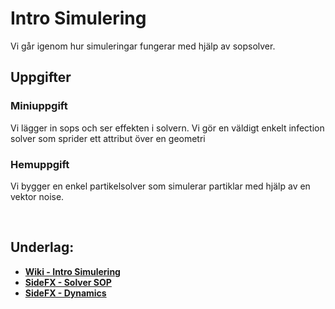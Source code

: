 # Intro Simulering

Vi går igenom hur simuleringar fungerar med hjälp av sopsolver. 

## Uppgifter


### Miniuppgift

Vi lägger in sops och ser effekten i solvern. Vi gör en väldigt enkelt infection solver som 
sprider ett attribut över en geometri

### Hemuppgift

Vi bygger en enkel partikelsolver som simulerar partiklar med hjälp av en vektor noise.



&nbsp;

## Underlag:
- [**Wiki - Intro Simulering**](https://github.com/Studio-Konkret/Technical-Direction/wiki/Intro-Simulering)
- [**SideFX - Solver SOP**](https://www.sidefx.com/docs/houdini/nodes/sop/solver.html)
- [**SideFX - Dynamics**](https://www.sidefx.com/docs/houdini/dyno/index.html)

